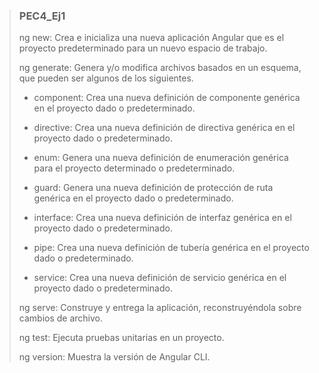 > ### PEC4_Ej1
>
> ng new: Crea e inicializa una nueva aplicación Angular que es el proyecto predeterminado para un nuevo espacio de trabajo.
>
> ng generate: Genera y/o modifica archivos basados ​​en un esquema, que pueden ser algunos de los siguientes.
>
> - component: Crea una nueva definición de componente genérica en el proyecto dado o predeterminado.
>
> - directive: Crea una nueva definición de directiva genérica en el proyecto dado o predeterminado.
>
> - enum: Genera una nueva definición de enumeración genérica para el proyecto determinado o predeterminado.
>
> - guard: Genera una nueva definición de protección de ruta genérica en el proyecto dado o predeterminado.
>
> - interface: Crea una nueva definición de interfaz genérica en el proyecto dado o predeterminado.
>
> - pipe: Crea una nueva definición de tubería genérica en el proyecto dado o predeterminado.
>
> - service: Crea una nueva definición de servicio genérica en el proyecto dado o predeterminado.
>
> ng serve: Construye y entrega la aplicación, reconstruyéndola sobre cambios de archivo.
>
> ng test: Ejecuta pruebas unitarias en un proyecto.
>
> ng version: Muestra la versión de Angular CLI.